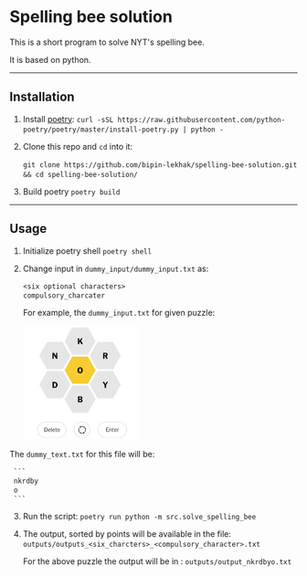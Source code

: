 # Spelling bee solution

This is a short program to solve NYT's spelling bee.

It is based on python.



---



## Installation

1.   Install [poetry](https://github.com/python-poetry/poetry):
     `curl -sSL https://raw.githubusercontent.com/python-poetry/poetry/master/install-poetry.py | python -`

2.   Clone this repo and `cd` into it:

     `git clone https://github.com/bipin-lekhak/spelling-bee-solution.git && cd spelling-bee-solution/   `

3.   Build poetry
     `poetry build`

---
## Usage

1.   Initialize poetry shell
     `poetry shell`

2.   Change input in `dummy_input/dummy_input.txt` as:

     ```
     <six optional characters>
     compulsory_charcater
     ```

     For example, the `dummy_input.txt` for given puzzle:

     <img src="media/nyt.png" alt="drawing" width="200"/>

 The `dummy_text.txt` for this file will be:

     ```
     nkrdby
     o
     ```


3.   Run the script:
     `poetry run python -m src.solve_spelling_bee `

4.   The output, sorted by points will be available in the file: `outputs/outputs_<six_charcters>_<compulsory_character>.txt`

     For the above puzzle the output will be in : `outputs/output_nkrdbyo.txt`

